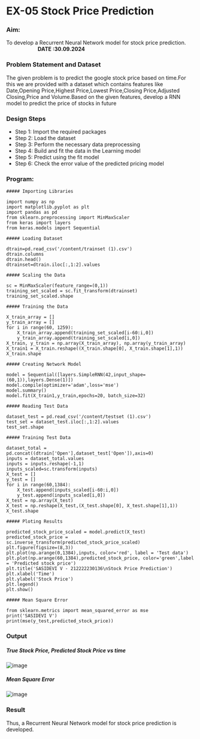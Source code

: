 # EX-05 Stock Price Prediction
### Aim:
To develop a Recurrent Neural Network model for stock price prediction. &emsp;&emsp;&emsp;&emsp;&emsp;&emsp;**DATE :30.09.2024**
### Problem Statement and Dataset
The given problem is to predict the google stock price based on time.For this we are provided with a dataset which contains features like Date,Opening Price,Highest Price,Lowest Price,Closing Price,Adjusted Closing,Price and Volume.Based on the given features, develop a RNN model to predict the price of stocks in future
### Design Steps
- Step 1: Import the required packages
- Step 2: Load the dataset
- Step 3: Perform the necessary data preprocessing
- Step 4: Build and fit the data in the Learning model
- Step 5: Predict using the fit model
- Step 6: Check the error value of the predicted pricing model
### Program:
```
##### Importing Libraries

import numpy as np
import matplotlib.pyplot as plt
import pandas as pd
from sklearn.preprocessing import MinMaxScaler
from keras import layers
from keras.models import Sequential

##### Loading Dataset

dtrain=pd.read_csv('/content/trainset (1).csv')
dtrain.columns
dtrain.head()
dtrainset=dtrain.iloc[:,1:2].values

##### Scaling the Data 

sc = MinMaxScaler(feature_range=(0,1))
training_set_scaled = sc.fit_transform(dtrainset)
training_set_scaled.shape

##### Training the Data

X_train_array = []
y_train_array = []
for i in range(60, 1259):
    X_train_array.append(training_set_scaled[i-60:i,0])
    y_train_array.append(training_set_scaled[i,0])
X_train, y_train = np.array(X_train_array), np.array(y_train_array)
X_train1 = X_train.reshape((X_train.shape[0], X_train.shape[1],1))
X_train.shape

##### Creating Network Model

model = Sequential([layers.SimpleRNN(42,input_shape=(60,1)),layers.Dense(1)])
model.compile(optimizer='adam',loss='mse')
model.summary()
model.fit(X_train1,y_train,epochs=20, batch_size=32)

##### Reading Test Data 

dataset_test = pd.read_csv('/content/testset (1).csv')
test_set = dataset_test.iloc[:,1:2].values
test_set.shape

##### Training Test Data

dataset_total = pd.concat((dtrain['Open'],dataset_test['Open']),axis=0)
inputs = dataset_total.values
inputs = inputs.reshape(-1,1)
inputs_scaled=sc.transform(inputs)
X_test = []
y_test = []
for i in range(60,1384):
    X_test.append(inputs_scaled[i-60:i,0])
    y_test.append(inputs_scaled[i,0])
X_test = np.array(X_test)
X_test = np.reshape(X_test,(X_test.shape[0], X_test.shape[1],1))
X_test.shape

##### Ploting Results

predicted_stock_price_scaled = model.predict(X_test)
predicted_stock_price = sc.inverse_transform(predicted_stock_price_scaled)
plt.figure(figsize=(8,3))
plt.plot(np.arange(0,1384),inputs, color='red', label = 'Test data')
plt.plot(np.arange(60,1384),predicted_stock_price, color='green',label = 'Predicted stock price')
plt.title('SASIDEVI V - 212222230136\nStock Price Prediction')
plt.xlabel('Time')
plt.ylabel('Stock Price')
plt.legend()
plt.show()

##### Mean Square Error

from sklearn.metrics import mean_squared_error as mse
print('SASIDEVI V')
print(mse(y_test,predicted_stock_price))

```
### Output

##### True Stock Price, Predicted Stock Price vs time

![image](https://github.com/user-attachments/assets/3b071f52-f44f-4918-84ab-8d7b8e80c4b1)


##### Mean Square Error
![image](https://github.com/user-attachments/assets/9cb48a0b-1acc-4185-9293-728a7ac2eb08)


### Result
Thus, a Recurrent Neural Network model for stock price prediction is developed.
